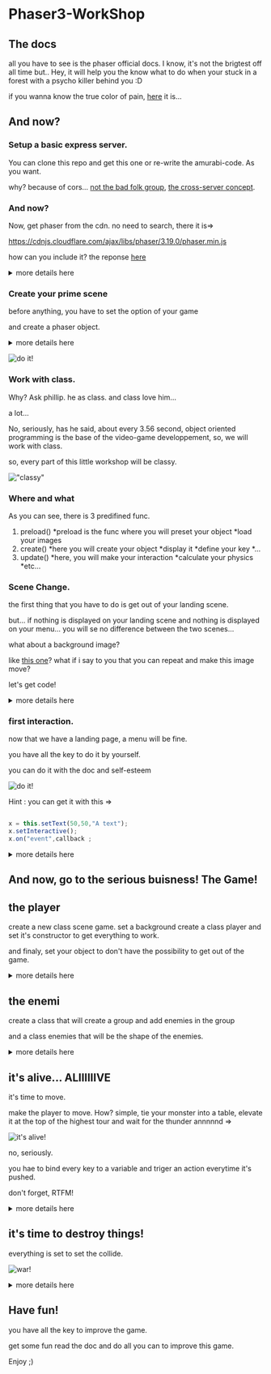 # Phaser3-WorkShop

## The docs

all you have to see is the phaser official docs.
I know, it's not the brigtest off all time but.. 
Hey, it will help you the know what to do when your stuck in a forest with a psycho killer behind you :D

if you wanna know the true color of pain, [here](https://phaser.io/) it is...

## And now?

### Setup a basic express server. 

You can clone this repo and get this one or re-write the amurabi-code.
As you want.

why? because of cors... [not the bad folk group](https://www.youtube.com/watch?v=vzerbXFwGCE), [the cross-server concept](https://www.google.com/search?q=cors&rlz=1C1CHBF_frBE877BE877&oq=cors&aqs=chrome.0.69i59l3j0l5.807j0j4&sourceid=chrome&ie=UTF-8).

### And now?

Now, get phaser from the cdn.
no need to search, there it is=>

https://cdnjs.cloudflare.com/ajax/libs/phaser/3.19.0/phaser.min.js

how can you include it? 
the reponse [here](https://sd.keepcalms.com/i/keep-calm-and-read-the-fucking-manual-2.png)

<details>
 <summary>more details here</summary>
 HAHAHAHAHA. GOTCHA.

 No, seriously, you can include it like any javascript frontend library whit a script tag.
</details>

### Create your prime scene

before anything, you have to set the option of your game

and create a phaser object.

<details>
 <summary>more details here</summary>

in a index.js file=>
```javascript
 var config = {
    type: Phaser.AUTO,
    width: 800,
    height: 600,
    physics: {
        default: 'arcade',
        arcade: {
            gravity: { y: 0, x: 0 }
        }
    },
    scene: [LandingScene]
};

const game = new Phaser.Game(config);
``` 

in another js file.
(don't forget to add it to your HTML file)

```javascript
class LandingScene extends Phaser.Scene{
    constructor() {
        super("LandingScene");
    }

    preload (){
    }

    create (){
    }

    update(){
    }
}
``` 
</details>

![do it!](https://media3.giphy.com/media/oCXNel2GbZB7O/giphy.gif "do it!")


### Work with class. 

Why?
Ask phillip.
he as class. 
and class love him... 

a lot...

No, seriously, has he said, about every 3.56 second, object oriented programming is the base of the video-game developpement, so, we will work with class.

so, every part of this little workshop will be classy.

!["classy"](https://media1.giphy.com/media/ch1Z4rUWBZBnO/giphy.gif "classy")

### Where and what 

As you can see, there is 3 predifined func.

1. preload()
        *preload is the func where you will preset your object
        *load your images
2. create()
        *here you will create your object 
        *display it
        *define your key
        *...
3. update()
        *here, you will make your interaction
        *calculate your physics
        *etc...

### Scene Change. 

the first thing that you have to do is get out of your landing scene.

but... if nothing is displayed on your landing scene and nothing is displayed on your menu... you will se no difference between the two scenes... 

what about a background image? 

like [this one](./asset/background.jpg)?
what if i say to you that you can repeat and make this image move? 

let's get code!

<details>
 <summary>more details here</summary>

```javascript
preload (){
        this.width =  this.sys.game.canvas.width
        this.height =  this.sys.game.canvas.height;
        this.load.image("Bg",`./asset/SpaceBackGround.jpg`);

    }

    create (){
        this.background = this.add.tileSprite(400,300,800,600,"Bg").setDisplaySize(this.width, this.height);
        this.movingBackground = this.add.tileSprite(400, 300, 800, 600, "Bg");
        this.movingBackground.alpha = 0.5;


        this.add.text(320,280,"Landing").setColor("rgba(255,255,255,1)").setBackgroundColor("rgba(0,0,0,0.4)");
        this.add.text(320,300,"Press Enter",).setColor("rgba(255,255,255,1)").setBackgroundColor("rgba(0,0,0,0.4)");

        this.input.keyboard.on("keyup",(evt)=>{
            console.log(evt.code);
            if(evt.code == "Enter"){
                this.scene.start("MenuScene");
            }
        });
    }

    update(){
        this.movingBackground.tilePositionX += 0.1;
        this.movingBackground.tilePositionY += 0.1;
        
        this.background.tilePositionX += 0.3;
        this.background.tilePositionY += 0.3;
    }

}
```
</details>

### first interaction.

now that we have a landing page, a menu will be fine.

you have all the key to do it by yourself.

you can do it with the doc and self-esteem

![do it!](https://media1.giphy.com/media/b7f0X8Okk1uyk/source.gif "do it!")


Hint : you can get it with this => 
```javascript

x = this.setText(50,50,"A text"); 
x.setInteractive();
x.on("event",callback ;

```


<details>
 <summary>more details here</summary>

do not forget, a new js file to include to the html file 

```javascript
class MenuScene extends Phaser.Scene{
    constructor() {
        super({key: "MenuScene"});
    }

    preload (){
        this.width =  this.sys.game.canvas.width
        this.height =  this.sys.game.canvas.height;
    }
    create (){

        this.background = this.add.tileSprite(400,300,800,600,"Bg").setDisplaySize(this.width, this.height);
        this.movingBackground = this.add.tileSprite(400, 300, 800, 600, "Bg");
        this.movingBackground.alpha = 0.5;

        let start = this.add.text(100,100,"Start").setColor("rgba(255,255,255,1)").setBackgroundColor("rgba(0,0,0,0.4)");;
        start.setInteractive();
        start.on('pointerover', () => {
            start.setText("Go ahead buddy!"); 
        });

        start.on('pointerdown', () => {
            start.setText("You can always stop now!"); 
        });
        
        start.on('pointerup', () => {
            this.scene.start("GameScene"); 
        });
        
        start.on('pointerout', () => {
            start.setText("Start"); 
        });

        let option = this.add.text(100,200,"Option").setColor("rgba(255,255,255,1)").setBackgroundColor("rgba(0,0,0,0.4)");;
        option.setInteractive();
        
        let quitGame = this.add.text(100,300,"Quit").setColor("rgba(255,255,255,1)").setBackgroundColor("rgba(0,0,0,0.4)");;
        quitGame.setInteractive();
        quitGame.on('pointerover', () => {
            quitGame.setText("Why???!!??"); 
        });

        quitGame.on('pointerdown', () => {
            quitGame.setText("don't leave me! i'm afraid of the dark"); 
        });
        
        quitGame.on('pointerup', () => {
            this.sys.game.destroy(true);    
        });
        
        quitGame.on('pointerout', () => {
            quitGame.setText("Quit"); 
        });

    }
    update(){
        this.movingBackground.tilePositionX += 0.1;
        this.movingBackground.tilePositionY += 0.1;
        
        this.background.tilePositionX += 0.3;
        this.background.tilePositionY += 0.3;
    }
}
```
</details>


## And now, go to the serious buisness! The Game!

## the player

create a new class scene game. 
set a background
create a class player
and set it's constructor to get everything to work.

and finaly, set your object to don't have the possibility to get out of the game.

<details>
 <summary>more details here</summary>

create a player.js, include it in the html file 

```javascript
class Player extends Phaser.Physics.Arcade.Sprite {
  constructor(scene, x, y) {
    super(scene, x, y, "playerShip");
    // display player 
    scene.sys.displayList.add(this);
    //??? this make potatoes
    scene.sys.updateList.add(this);
    //this activate the physics
    scene.sys.arcadePhysics.world.enableBody(this, 0);

    //the player won't go out of the world
    this.setCollideWorldBounds(true);
    // get the player in the correct position (thank to the sprite.)
  }
}
```

in the preload of the scene game
```javascript
this.load.image("playerShip", "./../../../asset/spaceship_small_blue.png");
```

in the create of the game scene created =>

```javascript

// create the player
    this.player = new Player(this, 300, 300);
```
</details>

## the enemi

create a class that will create a group and add enemies in the group

and a class enemies that will be the shape of the enemies.

<details>
 <summary>more details here</summary>

the enemies industry

```javascript
class IndustryEnnemi {
  constructor(sprite, gameObj, target) {
    //creating enemies groups
    this.ennemies = gameObj.physics.add.group();
    }

  createEnemies() {
    //if X or Y is not assigned, it's random

    let x, y, rot;

    x = x || Phaser.Math.Between(20, 780);
    y = Phaser.Math.Between(20, 580);
    rot = Phaser.Math.Between(-180, 180);

    //adding to the group
    const enemi = new Enemi(this.gameObj, x, y, rot, this.sprite, this.target);
    this.ennemies.add(enemi);
    //set the collide with the world bounds
    enemi.setCollideWorldBounds(true);
  }
}
```
the enemy shape

```javascript
class Enemi extends Phaser.Physics.Arcade.Sprite {
  constructor(scene, x, y, rot, sprite) {
    super(scene, x, y, sprite);
    // display player
    scene.sys.displayList.add(this);
    //??? this make potatoes
    scene.sys.updateList.add(this);
    //this activate the physics
    scene.sys.arcadePhysics.world.enableBody(this, 0);

    this.angle = rot;
    this.vel = 0;
  }
```

</details>

## it's alive... ALIIIIIIVE

it's time to move.

make the player to move.
How? 
simple, tie your monster into a table, elevate it at the top of the highest tour and wait for the thunder annnnnd => 

![it's alive!](https://media3.giphy.com/media/hhkflHMiOKqI/giphy.gif "it's alive!")

no, seriously. 

you hae to bind every key to a variable and triger an action everytime it's pushed.

don't forget, RTFM!

<details>
 <summary>more details here</summary>

in the player player class.
in the constructor 

```javascript

    // get the player in the correct position (thank to the sprite.)
    this.angle = 90;

    //define the player velocity that will be used by setVelocity
    this.vel = 0;

    this.keyZ = scene.input.keyboard.addKey(Phaser.Input.Keyboard.KeyCodes.Z);
    this.keyQ = scene.input.keyboard.addKey(Phaser.Input.Keyboard.KeyCodes.Q);
    this.keyS = scene.input.keyboard.addKey(Phaser.Input.Keyboard.KeyCodes.S);
    this.keyD = scene.input.keyboard.addKey(Phaser.Input.Keyboard.KeyCodes.D);

```

create some methode in the player class

```javascript
move() {
    if (this.keyZ.isDown) {
      this.accelerate();
    }
    if (this.keyS.isDown) {
      this.decelerate();
    }
    if (this.keyQ.isDown) {
      this.turnLeft();
    }
    if (this.keyD.isDown) {
      this.turnRight();
    }
  }
accelerate() {
    if (this.vel < 400) {
      this.vel += 3;
    } else {
    }
    this.setVelocity(
      Math.sin(this.rotation) * this.vel,
      Math.cos(this.rotation) * -this.vel
    ); // 1
    this.displaySpeed.setText(`speed : ${this.vel}`);
  }
decelerate() {
    if (this.vel > 0) {
      this.vel -= 3;
    }
    this.setVelocity(
      Math.sin(this.rotation) * this.vel,
      Math.cos(this.rotation) * -this.vel
    );
    this.displaySpeed.setText(`speed : ${this.vel}`);
  }

turnLeft() {
    this.setVelocity(
      Math.sin(this.rotation) * this.vel,
      Math.cos(this.rotation) * -this.vel
    );
    this.angle -= 6;
    this.displayRotation.setText(`angle : ${this.angle.toFixed(0)}`);
  }

turnRight() {
    this.setVelocity(
      Math.sin(this.rotation) * this.vel,
      Math.cos(this.rotation) * -this.vel
    );
    this.angle += 6;
    this.displayRotation.setText(`angle : ${this.angle.toFixed(0)}`);
  }
```

```javascript

```

</details>

## it's time to destroy things!

everything is set to set the collide.

![war!](https://media0.giphy.com/media/2BG086WOP2Xfi/giphy.gif "war!")

<details>
 <summary>more details here</summary>

in the player player class.
in the constructor 


in the gamescene class, in the preload

```javascript
    this.physics.add.collider(
      this.player, // attention au nom recursif
      this.industryEnnemi.ennemies,
      this.hitingEnnemi,
      null,
      this
    );
```

in the gamescene class, make a new methode

```javascript
  hitingEnnemi(player, ennemi) {
    ennemi.disableBody(true, true);
  }
```
</details>

## Have fun!

you have all the key to improve the game.

get some fun
read the doc
and do all you can to improve this game.

Enjoy ;)


